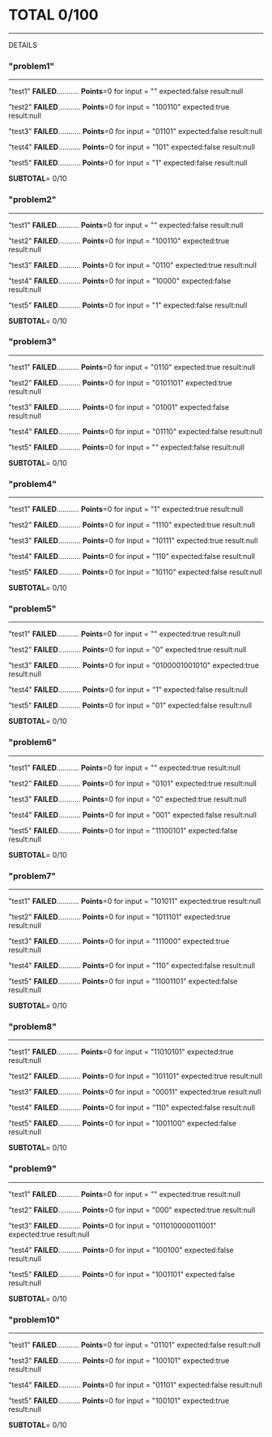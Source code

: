 # TOTAL 0/100
---------------------------------
DETAILS

### "problem1"
---------------
"test1" __FAILED__...........	__Points__=0
	for input = ""	expected:false	result:null

"test2" __FAILED__...........	__Points__=0
	for input = "100110"	expected:true	result:null

"test3" __FAILED__...........	__Points__=0
	for input = "01101"	expected:false	result:null

"test4" __FAILED__...........	__Points__=0
	for input = "101"	expected:false	result:null

"test5" __FAILED__...........	__Points__=0
	for input = "1"	expected:false	result:null

__SUBTOTAL__=   0/10

### "problem2"
---------------
"test1" __FAILED__...........	__Points__=0
	for input = ""	expected:false	result:null

"test2" __FAILED__...........	__Points__=0
	for input = "100110"	expected:true	result:null

"test3" __FAILED__...........	__Points__=0
	for input = "0110"	expected:true	result:null

"test4" __FAILED__...........	__Points__=0
	for input = "10000"	expected:false	result:null

"test5" __FAILED__...........	__Points__=0
	for input = "1"	expected:false	result:null

__SUBTOTAL__=   0/10

### "problem3"
---------------
"test1" __FAILED__...........	__Points__=0
	for input = "0110"	expected:true	result:null

"test2" __FAILED__...........	__Points__=0
	for input = "0101101"	expected:true	result:null

"test3" __FAILED__...........	__Points__=0
	for input = "01001"	expected:false	result:null

"test4" __FAILED__...........	__Points__=0
	for input = "01110"	expected:false	result:null

"test5" __FAILED__...........	__Points__=0
	for input = ""	expected:false	result:null

__SUBTOTAL__=   0/10

### "problem4"
---------------
"test1" __FAILED__...........	__Points__=0
	for input = "1"	expected:true	result:null

"test2" __FAILED__...........	__Points__=0
	for input = "1110"	expected:true	result:null

"test3" __FAILED__...........	__Points__=0
	for input = "10111"	expected:true	result:null

"test4" __FAILED__...........	__Points__=0
	for input = "110"	expected:false	result:null

"test5" __FAILED__...........	__Points__=0
	for input = "10110"	expected:false	result:null

__SUBTOTAL__=   0/10

### "problem5"
---------------
"test1" __FAILED__...........	__Points__=0
	for input = ""	expected:true	result:null

"test2" __FAILED__...........	__Points__=0
	for input = "0"	expected:true	result:null

"test3" __FAILED__...........	__Points__=0
	for input = "0100001001010"	expected:true	result:null

"test4" __FAILED__...........	__Points__=0
	for input = "1"	expected:false	result:null

"test5" __FAILED__...........	__Points__=0
	for input = "01"	expected:false	result:null

__SUBTOTAL__=   0/10

### "problem6"
---------------
"test1" __FAILED__...........	__Points__=0
	for input = ""	expected:true	result:null

"test2" __FAILED__...........	__Points__=0
	for input = "0101"	expected:true	result:null

"test3" __FAILED__...........	__Points__=0
	for input = "0"	expected:true	result:null

"test4" __FAILED__...........	__Points__=0
	for input = "001"	expected:false	result:null

"test5" __FAILED__...........	__Points__=0
	for input = "11100101"	expected:false	result:null

__SUBTOTAL__=   0/10

### "problem7"
---------------
"test1" __FAILED__...........	__Points__=0
	for input = "101011"	expected:true	result:null

"test2" __FAILED__...........	__Points__=0
	for input = "1011101"	expected:true	result:null

"test3" __FAILED__...........	__Points__=0
	for input = "111000"	expected:true	result:null

"test4" __FAILED__...........	__Points__=0
	for input = "110"	expected:false	result:null

"test5" __FAILED__...........	__Points__=0
	for input = "11001101"	expected:false	result:null

__SUBTOTAL__=   0/10

### "problem8"
---------------
"test1" __FAILED__...........	__Points__=0
	for input = "11010101"	expected:true	result:null

"test2" __FAILED__...........	__Points__=0
	for input = "101101"	expected:true	result:null

"test3" __FAILED__...........	__Points__=0
	for input = "00011"	expected:true	result:null

"test4" __FAILED__...........	__Points__=0
	for input = "110"	expected:false	result:null

"test5" __FAILED__...........	__Points__=0
	for input = "1001100"	expected:false	result:null

__SUBTOTAL__=   0/10

### "problem9"
---------------
"test1" __FAILED__...........	__Points__=0
	for input = ""	expected:true	result:null

"test2" __FAILED__...........	__Points__=0
	for input = "000"	expected:true	result:null

"test3" __FAILED__...........	__Points__=0
	for input = "011010000011001"	expected:true	result:null

"test4" __FAILED__...........	__Points__=0
	for input = "100100"	expected:false	result:null

"test5" __FAILED__...........	__Points__=0
	for input = "1001101"	expected:false	result:null

__SUBTOTAL__=   0/10

### "problem10"
---------------
"test1" __FAILED__...........	__Points__=0
	for input = "01101"	expected:false	result:null

"test3" __FAILED__...........	__Points__=0
	for input = "100101"	expected:true	result:null

"test4" __FAILED__...........	__Points__=0
	for input = "01101"	expected:false	result:null

"test5" __FAILED__...........	__Points__=0
	for input = "100101"	expected:true	result:null

__SUBTOTAL__=   0/10

